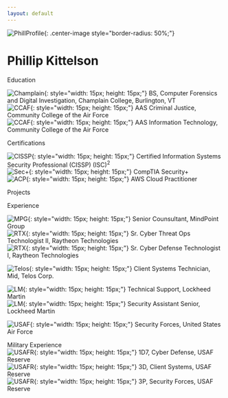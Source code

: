 ```yaml
---
layout: default
---
```


![PhillProfile](./assets/images/PhillProfile.jpg){: .center-image style="border-radius: 50%;"}

# Phillip Kittelson

<i class="fa fa-graduation-cap" aria-hidden="true" style="color:#191970"></i> Education

![Champlain](./assets/images/resume/champlain.png){: style="width: 15px; height: 15px;"} BS, Computer Forensics and Digital Investigation, Champlain College, Burlington, VT<br>
![CCAF](./assets/images/resume/ccaf.png){: style="width: 15px; height: 15px;"} AAS Criminal Justice, Community College of the Air Force<br>
![CCAF](./assets/images/resume/ccaf.png){: style="width: 15px; height: 15px;"} AAS Information Technology, Community College of the Air Force<br>

<i class="fa fa-certificate" aria-hidden="true" style="color:#191970"></i> Certifications

![CISSP](./assets/images/resume/cissp.png){: style="width: 15px; height: 15px;"} Certified Information Systems Security Professional (CISSP) (ISC)<sup>2</sup><br>
![Sec+](./assets/images/resume/sec.png){: style="width: 15px; height: 15px;"} CompTIA Security+<br>
![ACP](./assets/images/resume/ACP.png){: style="width: 15px; height: 15px;"} AWS Cloud Practitioner<br>

<i class="fa fa-terminal" style="color:#191970" aria-hidden="true"></i> Projects

<i class="fa fa-briefcase" aria-hidden="true" style="color:#191970"></i> Experience

![MPG](./assets/images/resume/mpg.jpg){: style="width: 15px; height: 15px;"} Senior Counsultant, MindPoint Group<br>
![RTX](./assets/images/resume/rtx.jpg){: style="width: 15px; height: 15px;"} Sr. Cyber Threat Ops Technologist II, Raytheon Technologies<br>
![RTX](./assets/images/resume/rtx.jpg){: style="width: 15px; height: 15px;"} Sr. Cyber Defense Technologist I, Raytheon Technologies<br>

![Telos](./assets/images/resume/telos.png){: style="width: 15px; height: 15px;"} Client Systems Technician, Mid, Telos Corp.<br>

![LM](./assets/images/resume/lm.png){: style="width: 15px; height: 15px;"} Technical Support, Lockheed Martin<br>
![LM](./assets/images/resume/lm.png){: style="width: 15px; height: 15px;"} Security Assistant Senior, Lockheed Martin<br>

![USAF](./assets/images/resume/usaf.png){: style="width: 15px; height: 15px;"} Security Forces, United States Air Force<br>

<i class="fa fa-star" aria-hidden="true" style="color:#191970"></i> Military Experience<br>
![USAFR](./assets/images/resume/usafr.jpg){: style="width: 15px; height: 15px;"} 1D7, Cyber Defense, USAF Reserve<br>
![USAFR](./assets/images/resume/usafr.jpg){: style="width: 15px; height: 15px;"} 3D, Client Systems, USAF Reserve<br>
![USAFR](./assets/images/resume/usafr.jpg){: style="width: 15px; height: 15px;"} 3P, Security Forces, USAF Reserve<br>